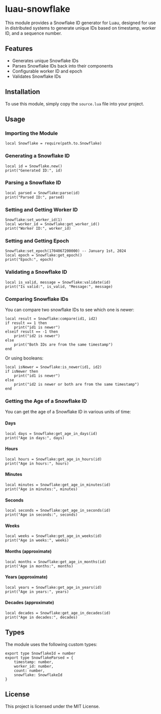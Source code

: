 # luau-snowflake

This module provides a Snowflake ID generator for Luau, designed for use in distributed systems to generate unique IDs based on timestamp, worker ID, and a sequence number.

## Features

- Generates unique Snowflake IDs
- Parses Snowflake IDs back into their components
- Configurable worker ID and epoch
- Validates Snowflake IDs

## Installation

To use this module, simply copy the `source.lua` file into your project.

## Usage

### Importing the Module

```luau
local Snowflake = require(path.to.Snowflake)
```

### Generating a Snowflake ID

```luau
local id = Snowflake.new()
print("Generated ID:", id)
```

### Parsing a Snowflake ID

```luau
local parsed = Snowflake:parse(id)
print("Parsed ID:", parsed)
```

### Setting and Getting Worker ID

```luau
Snowflake:set_worker_id(1)
local worker_id = Snowflake:get_worker_id()
print("Worker ID:", worker_id)
```

### Setting and Getting Epoch

```luau
Snowflake:set_epoch(1704067200000) -- January 1st, 2024
local epoch = Snowflake:get_epoch()
print("Epoch:", epoch)
```

### Validating a Snowflake ID

```luau
local is_valid, message = Snowflake:validate(id)
print("Is valid:", is_valid, "Message:", message)
```

### Comparing Snowflake IDs

You can compare two snowflake IDs to see which one is newer:

```luau
local result = Snowflake:compare(id1, id2)
if result == 1 then
    print("id1 is newer")
elseif result == -1 then
    print("id2 is newer")
else
    print("Both IDs are from the same timestamp")
end
```

Or using booleans:

```luau
local isNewer = Snowflake:is_newer(id1, id2)
if isNewer then
    print("id1 is newer")
else
    print("id2 is newer or both are from the same timestamp")
end
```

### Getting the Age of a Snowflake ID

You can get the age of a Snowflake ID in various units of time:

#### Days

```luau
local days = Snowflake:get_age_in_days(id)
print("Age in days:", days)
```

#### Hours

```luau
local hours = Snowflake:get_age_in_hours(id)
print("Age in hours:", hours)
```

#### Minutes

```luau
local minutes = Snowflake:get_age_in_minutes(id)
print("Age in minutes:", minutes)
```

#### Seconds

```luau
local seconds = Snowflake:get_age_in_seconds(id)
print("Age in seconds:", seconds)
```

#### Weeks

```luau
local weeks = Snowflake:get_age_in_weeks(id)
print("Age in weeks:", weeks)
```

#### Months (approximate)

```luau
local months = Snowflake:get_age_in_months(id)
print("Age in months:", months)
```

#### Years (approximate)

```luau
local years = Snowflake:get_age_in_years(id)
print("Age in years:", years)
```

#### Decades (approximate)

```luau
local decades = Snowflake:get_age_in_decades(id)
print("Age in decades:", decades)
```

## Types

The module uses the following custom types:

```luau
export type SnowflakeId = number
export type SnowflakeParsed = {
    timestamp: number,
    worker_id: number,
    count: number,
    snowflake: SnowflakeId
}
```

## License
This project is licensed under the MIT License.
